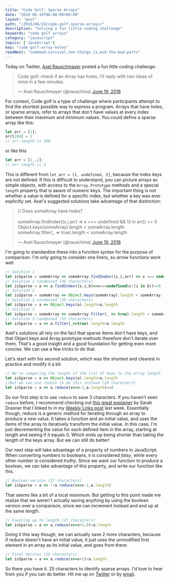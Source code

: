 ```yaml
---
title: "Code Golf: Sparse Arrays"
date: "2018-06-19T06:00:00+00:00"
layout: "post"
path: "/2018/06/19/code-golf-sparse-arrays/"
description: "Solving a fun little coding challenge"
keywords: "code golf arrays"
category: "javascript"
topics: ['JavaScript']
key: "code-golf-array-holes"
readNext: "codemod-survival,ten-things-js,es6-the-bad-parts"
---
```


Today on Twitter, [Axel Rauschmayer](http://2ality.com/index.html) posted a fun little coding challenge:

<blockquote class="twitter-tweet" data-lang="en"><p lang="en" dir="ltr">Code golf: check if an Array has holes. I’ll reply with two ideas of mine in a few minutes.</p>&mdash; Axel Rauschmayer (@rauschma) <a href="https://twitter.com/rauschma/status/1009053456123027463?ref_src=twsrc%5Etfw">June 19, 2018</a></blockquote>

For context, Code golf is a type of challenge where participants attempt to find the shortest possible way to express a program.  Arrays that have holes, or sparse arrays, refer to arrays that don't have values at every index between their maximum and minimum values.  You could define a sparse array like this:

```javascript
let arr = [1];
arr[100] = 2
// arr.length is 100
```

or like this

```javascript
let arr = [1,,2];
// arr.length is 3
```

This is different from `let arr = [1, undefined, 2]`, because the index keys are not defined.  If this is difficult to understand, you can picture arrays as simple objects, with access to the `Array.Prototype` methods and a special `length` property that is aware of numeric keys.  The important thing is not whether a value is defined for a specific index, but whether a key was ever explicitly set.  Axel's suggested solutions take advantage of that distinction:

<blockquote class="twitter-tweet" data-conversation="none" data-lang="en"><p lang="en" dir="ltr">// Does someArray have holes?<br><br>someArray.findIndex((x,i,arr) =&gt; x === undefined &amp;&amp; !(i in arr)) &gt;= 0<br>Object.keys(someArray).length &lt; someArray.length<br>someArray.filter(_ =&gt; true).length &lt; someArray.length</p>&mdash; Axel Rauschmayer (@rauschma) <a href="https://twitter.com/rauschma/status/1009056501095428096?ref_src=twsrc%5Etfw">June 19, 2018</a></blockquote>

I'm going to standardize these into a function syntax for the purpose of comparison.  I'm only going to consider one liners, so arrow functions work well

```javascript
// Solution 1
let isSparse = someArray => someArray.findIndex((x,i,arr) => x === undefined && !(i in arr)) >= 0
// Solution 1 condensed (49 characters)
let isSparse = a => a.findIndex((x,i,b)=>x===undefined&&!(i in b))>=0
// Solution 2
let isSparse = someArray => Object.keys(someArray).length < someArray.length
// Solution 2 condensed (30 characters)
let isSparse = a => Object.keys(a).length<a.length
// Solution 3
let isSparse = someArray => someArray.filter(_ => true).length < someArray.length
// Solution 3 condensed (33 characters)
let isSparse = a => a.filter(_=>true).length<a.length
```

Axel's solutions all rely on the fact that sparse items don't have keys, and that Object.keys and Array.prototype methods therefore don't iterate over them.  That's a good insight and a good foundation for getting even more concise.  We can use a few tricks to do that.

Let's start with his second solution, which was the shortest and clearest in practice and modify it a bit

```javascript
// We're comparing the length of the list of keys to the array length
let isSparse = a => Object.keys(a).length<a.length
//But we can use reduce to do this instead (28 characters)
let isSparse = a => a.reduce(x=>x-1,a.length)==0
```
So our first step is to use `reduce` to save 3 characters.  If you haven't seen `reduce` before, I recommend checking out [this great explainer](https://css-tricks.com/understanding-the-almighty-reducer/) by Sarah Drasner that I linked to in my [Weekly Links post](https://benmccormick.org/2018/06/15/weekly-links-06-15-18/) last week.  Essentially though, reduce is a generic method for iterating through an array to produce a new value.  It takes a function and an initial value, and uses the items of the array to iteratively transform the initial value.  In this case, I'm just decrementing the value for each defined item in the array, starting at length and seeing if it equals 0.  Which ends up being shorter than taking the length of the keys array.  But we can still do better!

Our next step will take advantage of a property of numbers in JavaScript.  When converting numbers to booleans, `0` is considered *falsy*, while every other number is considered *truthy*.  Since we want our function to produce a boolean, we can take advantage of this property, and write our function like this.

```javascript
// Boolean version (27 characters)
let isSparse = a => !!a.reduce(x=>x-1,a.length)
```

That seems like a bit of a local maximum.  But getting to this point made me realize that we weren't actually saving anything by using the boolean version over a comparison, since we can increment instead and end up at the same length.

```javascript
// Counting up to length (27 characters)
let isSparse = a => a.reduce(x=>x+1,0)<a.length
```

Doing it this way though, we can actually save 2 more characters, because if reduce doesn't have an initial value, it just uses the unmodified first element in an array as its initial value, and goes from there:

```javascript
// Final Version (25 characters)
let isSparse = a => a.reduce(x=>x+1)<a.length
```

So there you have it.  25 characters to identify sparse arrays.  I'd love to hear from you if you can do better.  Hit me up on [Twitter](https://twitter.com/ben336) or by [email](ben@benmccormick.org).
